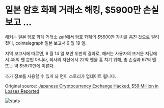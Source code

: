 # 일본 암호 화폐 거래소 해킹, $5900만 손실 보고 ...

해커는 일본 암호 화폐 거래소 zaif에서 암호 화폐의 $5900만 가치를 훔친 것으로 알려졌다, cointelegraph 일본 보고서 9 월 19 일.

지역 보고서에 따르면, 9 월 14 일 보안 위반의 결과로, 해커는 사용자의 뜨거운 지갑에서 45억 엔 뿐만 아니라, 회사의 자산에서 22억 엔을 훔 치기 위해, 총 손실과 67억 엔 또는 약 $5970만에 이른다. 

추가 정보를 사용할 수 있게 되 면이 스토리가 업데이트 됩니다.

Original source: [Japanese Cryptocurrency Exchange Hacked, $59 Million in Losses Reported](https://cointelegraph.com/news/japanese-cryptocurrency-exchange-hacked-59-million-in-losses-reported)

![stats](https://c.statcounter.com/11760860/0/a89fa40b/1/ "stats")